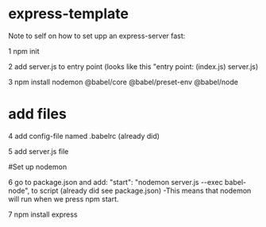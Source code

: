# express-template

Note to self on how to set upp an express-server fast:

1 npm init

2 add server.js to entry point (looks like this "entry point: (index.js) server.js)

3 npm install nodemon @babel/core @babel/preset-env @babel/node

# add files

4 add config-file named .babelrc (already did)

5 add server.js file

#Set up nodemon

6 go to package.json and add: "start": "nodemon server.js --exec babel-node", to script (already did see package.json) -This means that nodemon will run when we press npm start.

7 npm install express
